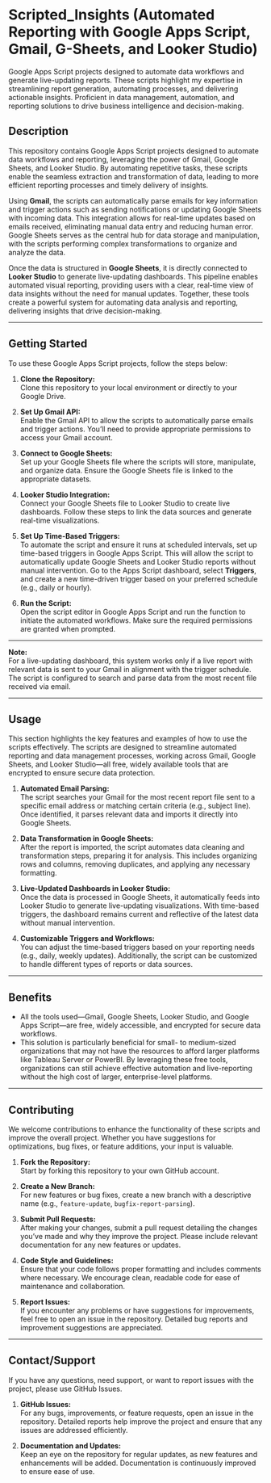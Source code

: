 # **Scripted_Insights** (**Automated Reporting with Google Apps Script, Gmail, G-Sheets, and Looker Studio**)
Google Apps Script projects designed to automate data workflows and generate live-updating reports. These scripts highlight my expertise in streamlining report generation, automating processes, and delivering actionable insights. Proficient in data management, automation, and reporting solutions to drive business intelligence and decision-making.

## **Description**

This repository contains Google Apps Script projects designed to automate data workflows and reporting, leveraging the power of Gmail, Google Sheets, and Looker Studio. By automating repetitive tasks, these scripts enable the seamless extraction and transformation of data, leading to more efficient reporting processes and timely delivery of insights.

Using **Gmail**, the scripts can automatically parse emails for key information and trigger actions such as sending notifications or updating Google Sheets with incoming data. This integration allows for real-time updates based on emails received, eliminating manual data entry and reducing human error. Google Sheets serves as the central hub for data storage and manipulation, with the scripts performing complex transformations to organize and analyze the data.

Once the data is structured in **Google Sheets**, it is directly connected to **Looker Studio** to generate live-updating dashboards. This pipeline enables automated visual reporting, providing users with a clear, real-time view of data insights without the need for manual updates. Together, these tools create a powerful system for automating data analysis and reporting, delivering insights that drive decision-making.

---

## **Getting Started**

To use these Google Apps Script projects, follow the steps below:

1. **Clone the Repository:**  
   Clone this repository to your local environment or directly to your Google Drive.

2. **Set Up Gmail API:**  
   Enable the Gmail API to allow the scripts to automatically parse emails and trigger actions. You’ll need to provide appropriate permissions to access your Gmail account.

3. **Connect to Google Sheets:**  
   Set up your Google Sheets file where the scripts will store, manipulate, and organize data. Ensure the Google Sheets file is linked to the appropriate datasets.

4. **Looker Studio Integration:**  
   Connect your Google Sheets file to Looker Studio to create live dashboards. Follow these steps to link the data sources and generate real-time visualizations.

5. **Set Up Time-Based Triggers:**  
   To automate the script and ensure it runs at scheduled intervals, set up time-based triggers in Google Apps Script. This will allow the script to automatically update Google Sheets and Looker Studio reports without manual intervention. Go to the Apps Script dashboard, select **Triggers**, and create a new time-driven trigger based on your preferred schedule (e.g., daily or hourly).

6. **Run the Script:**  
   Open the script editor in Google Apps Script and run the function to initiate the automated workflows. Make sure the required permissions are granted when prompted.

---

**Note:**  
For a live-updating dashboard, this system works only if a live report with relevant data is sent to your Gmail in alignment with the trigger schedule. The script is configured to search and parse data from the most recent file received via email.

---

## **Usage**

This section highlights the key features and examples of how to use the scripts effectively. The scripts are designed to streamline automated reporting and data management processes, working across Gmail, Google Sheets, and Looker Studio—all free, widely available tools that are encrypted to ensure secure data protection.

1. **Automated Email Parsing:**  
   The script searches your Gmail for the most recent report file sent to a specific email address or matching certain criteria (e.g., subject line). Once identified, it parses relevant data and imports it directly into Google Sheets.

2. **Data Transformation in Google Sheets:**  
   After the report is imported, the script automates data cleaning and transformation steps, preparing it for analysis. This includes organizing rows and columns, removing duplicates, and applying any necessary formatting.

3. **Live-Updated Dashboards in Looker Studio:**  
   Once the data is processed in Google Sheets, it automatically feeds into Looker Studio to generate live-updating visualizations. With time-based triggers, the dashboard remains current and reflective of the latest data without manual intervention.

4. **Customizable Triggers and Workflows:**  
   You can adjust the time-based triggers based on your reporting needs (e.g., daily, weekly updates). Additionally, the script can be customized to handle different types of reports or data sources.

---

## **Benefits**

- All the tools used—Gmail, Google Sheets, Looker Studio, and Google Apps Script—are free, widely accessible, and encrypted for secure data workflows.
- This solution is particularly beneficial for small- to medium-sized organizations that may not have the resources to afford larger platforms like Tableau Server or PowerBI. By leveraging these free tools, organizations can still achieve effective automation and live-reporting without the high cost of larger, enterprise-level platforms.

---

## **Contributing**

We welcome contributions to enhance the functionality of these scripts and improve the overall project. Whether you have suggestions for optimizations, bug fixes, or feature additions, your input is valuable.

1. **Fork the Repository:**  
   Start by forking this repository to your own GitHub account.

2. **Create a New Branch:**  
   For new features or bug fixes, create a new branch with a descriptive name (e.g., `feature-update`, `bugfix-report-parsing`).

3. **Submit Pull Requests:**  
   After making your changes, submit a pull request detailing the changes you’ve made and why they improve the project. Please include relevant documentation for any new features or updates.

4. **Code Style and Guidelines:**  
   Ensure that your code follows proper formatting and includes comments where necessary. We encourage clean, readable code for ease of maintenance and collaboration.

5. **Report Issues:**  
   If you encounter any problems or have suggestions for improvements, feel free to open an issue in the repository. Detailed bug reports and improvement suggestions are appreciated.

---

## **Contact/Support**

If you have any questions, need support, or want to report issues with the project, please use GitHub Issues.

1. **GitHub Issues:**  
   For any bugs, improvements, or feature requests, open an issue in the repository. Detailed reports help improve the project and ensure that any issues are addressed efficiently.

2. **Documentation and Updates:**  
   Keep an eye on the repository for regular updates, as new features and enhancements will be added. Documentation is continuously improved to ensure ease of use.

